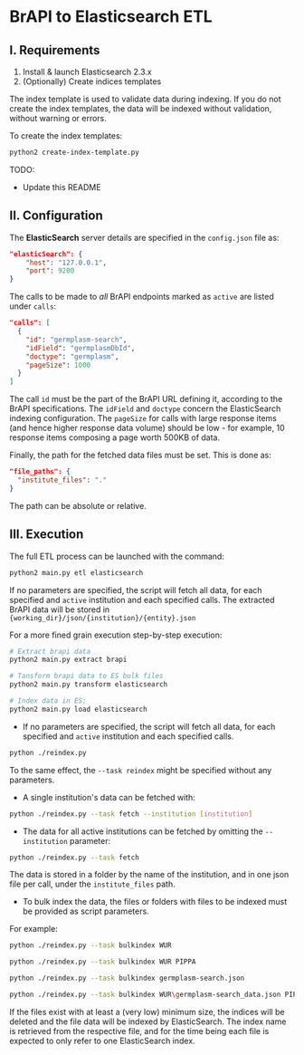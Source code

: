 # BrAPI to Elasticsearch ETL

## I. Requirements

1. Install & launch Elasticsearch 2.3.x
2. (Optionally) Create indices templates

The index template is used to validate data during indexing. If you do not create the index templates, the data will be indexed without validation, without warning or errors.

To create the index templates:

```sh
python2 create-index-template.py
```

TODO:
- Update this README


## II. Configuration

The **ElasticSearch** server details are specified in the `config.json` file as:

```json
"elasticSearch": {
    "host": "127.0.0.1",
    "port": 9200
}
```

The calls to be made to *all* BrAPI endpoints marked as `active` are listed under `calls`:

```json
"calls": [
  {
    "id": "germplasm-search",
    "idField": "germplasmDbId",
    "doctype": "germplasm",
    "pageSize": 1000
  }
]
```

The call `id` must be the part of the BrAPI URL defining it, according to the BrAPI specifications.
The `idField` and `doctype` concern the ElasticSearch indexing configuration. The `pageSize` for calls with large response items (and hence higher response data volume) should be low - for example, 10 response items composing a page worth 500KB of data.

Finally, the path for the fetched data files must be set. This is done as:

```json
"file_paths": {
  "institute_files": "."
}
```

The path can be absolute or relative.

## III. Execution

The full ETL process can be launched with the command:

```sh
python2 main.py etl elasticsearch
```

If no parameters are specified, the script will fetch all data, for each specified and `active` institution and each specified calls.
The extracted BrAPI data will be stored in `{working_dir}/json/{institution}/{entity}.json`

For a more fined grain execution step-by-step execution:

```sh
# Extract brapi data
python2 main.py extract brapi

# Tansform brapi data to ES bulk files
python2 main.py transform elasticsearch

# Index data in ES:
python2 main.py load elasticsearch
```



* If no parameters are specified, the script will fetch all data, for each specified and `active` institution and each specified calls.

```sh
python ./reindex.py
```
To the same effect, the `--task reindex` might be specified without any parameters.

* A single institution's data can be fetched with:

```sh
python ./reindex.py --task fetch --institution [institution]
```

* The data for all active institutions can be fetched by omitting the `--institution` parameter:

```sh
python ./reindex.py --task fetch
```

The data is stored in a folder by the name of the institution, and in one json file per call, under the `institute_files` path.


* To bulk index the data, the files or folders with files to be indexed must be provided as script parameters.

For example:

```sh
python ./reindex.py --task bulkindex WUR
```


```sh
python ./reindex.py --task bulkindex WUR PIPPA
```

```sh
python ./reindex.py --task bulkindex germplasm-search.json
```

```sh
python ./reindex.py --task bulkindex WUR\germplasm-search_data.json PIPPA\studies-search_data.json
```

If the files exist with at least a (very low) minimum size, the indices will be deleted and the file data will be indexed by ElasticSearch.
The index name is retrieved from the respective file, and for the time being each file is expected to only refer to one ElasticSearch index.



